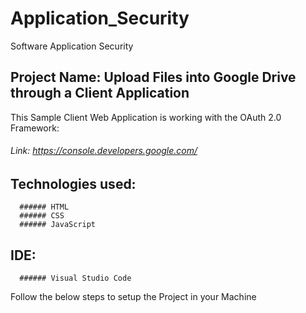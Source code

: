 # Application_Security
Software Application Security

## Project Name: Upload Files into Google Drive through a Client Application 

This Sample Client Web Application is working with the OAuth 2.0 Framework:
  ###### Link: https://console.developers.google.com/

  ## Technologies used:
      ###### HTML
      ###### CSS
      ###### JavaScript
  ## IDE:
      ###### Visual Studio Code
      

Follow the below steps to setup the Project in your Machine




